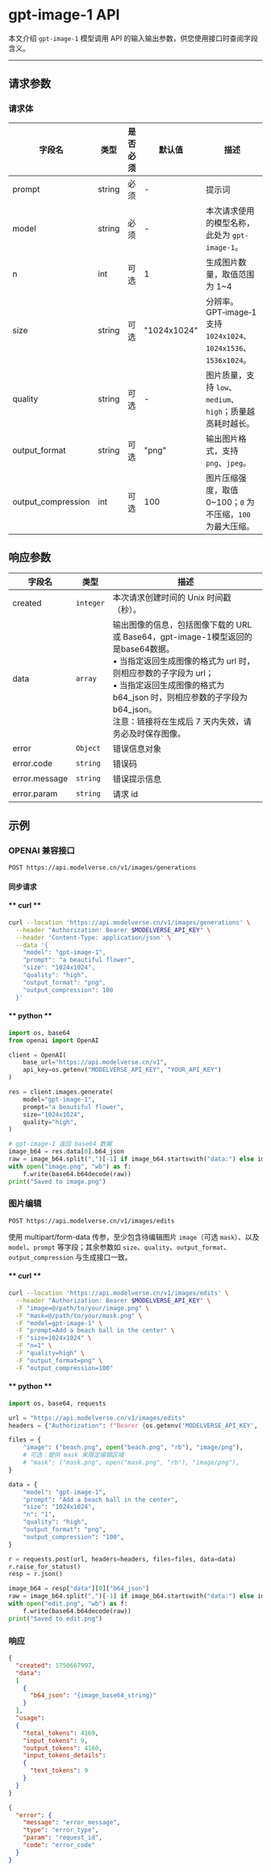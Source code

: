 # gpt-image-1 API

本文介绍 `gpt-image-1` 模型调用 API 的输入输出参数，供您使用接口时查阅字段含义。

---

## 请求参数

### 请求体

| 字段名              | 类型   | 是否必须 | 默认值        | 描述                                                                                                                       |
| ------------------- | ------ | -------- | ------------- | -------------------------------------------------------------------------------------------------------------------------- |
| prompt              | string | 必须     | -             | 提示词                                                                                                                     |
| model               | string | 必须     | -             | 本次请求使用的模型名称，此处为 `gpt-image-1`。                                                                             |
| n                   | int    | 可选     | 1             | 生成图片数量，取值范围为 1~4                                                                                               |
| size                | string | 可选     | "1024x1024"   | 分辨率。GPT‑image‑1 支持 `1024x1024`、`1024x1536`、`1536x1024`。                                                             |
| quality             | string | 可选     | -             | 图片质量，支持 `low`、`medium`、`high`；质量越高耗时越长。                                                                  |
| output_format       | string | 可选     | "png"         | 输出图片格式，支持 `png`、`jpeg`。                                                                                          |
| output_compression  | int    | 可选     | 100           | 图片压缩强度，取值 0~100；`0` 为不压缩，`100` 为最大压缩。                                                                  |

## 响应参数

| 字段名        | 类型      | 描述                                                                                                                                                                                                                                                    |
| ------------- | --------- | ------------------------------------------------------------------------------------------------------------------------------------------------------------------------------------------------------------------------------------------------------- |
| created       | `integer` | 本次请求创建时间的 Unix 时间戳（秒）。                                                                                                                                                                                                                  |
| data          | `array`   | 输出图像的信息，包括图像下载的 URL 或 Base64，gpt-image-1模型返回的是base64数据。<br>• 当指定返回生成图像的格式为 url 时，则相应参数的子字段为 url；<br>• 当指定返回生成图像的格式为 b64_json 时，则相应参数的子字段为 b64_json。<br>注意：链接将在生成后 7 天内失效，请务必及时保存图像。 |
| error         | `Object`  | 错误信息对象                                                                                                                                                                                                                                            |
| error.code    | `string`  | 错误码                                                                                                                                                                                                                                                  |
| error.message | `string`  | 错误提示信息                                                                                                                                                                                                                                            |
| error.param   | `string`  | 请求 id                                                                                                                                                                                                                                                 |

## 示例

### OPENAI 兼容接口

`POST https://api.modelverse.cn/v1/images/generations`

#### 同步请求

<!-- tabs:start -->
#### ** curl **
```bash
curl --location 'https://api.modelverse.cn/v1/images/generations' \
  --header "Authorization: Bearer $MODELVERSE_API_KEY" \
  --header 'Content-Type: application/json' \
  --data '{
    "model": "gpt-image-1",
    "prompt": "a beautiful flower",
    "size": "1024x1024",
    "quality": "high",
    "output_format": "png",
    "output_compression": 100
  }'
```

#### ** python **
```python
import os, base64
from openai import OpenAI

client = OpenAI(
    base_url="https://api.modelverse.cn/v1",
    api_key=os.getenv("MODELVERSE_API_KEY", "YOUR_API_KEY")
)

res = client.images.generate(
    model="gpt-image-1",
    prompt="a beautiful flower",
    size="1024x1024",
    quality="high",
)

# gpt-image-1 返回 base64 数据
image_b64 = res.data[0].b64_json
raw = image_b64.split(",")[-1] if image_b64.startswith("data:") else image_b64
with open("image.png", "wb") as f:
    f.write(base64.b64decode(raw))
print("Saved to image.png")
```
<!-- tabs:end -->

### 图片编辑

`POST https://api.modelverse.cn/v1/images/edits`

使用 multipart/form-data 传参，至少包含待编辑图片 `image`（可选 `mask`）、以及 `model`、`prompt` 等字段；其余参数如 `size`、`quality`、`output_format`、`output_compression` 与生成接口一致。

<!-- tabs:start -->
#### ** curl **
```bash
curl --location 'https://api.modelverse.cn/v1/images/edits' \
  --header "Authorization: Bearer $MODELVERSE_API_KEY" \
  -F "image=@/path/to/your/image.png" \
  -F "mask=@/path/to/your/mask.png" \
  -F "model=gpt-image-1" \
  -F "prompt=Add a beach ball in the center" \
  -F "size=1024x1024" \
  -F "n=1" \
  -F "quality=high" \
  -F "output_format=png" \
  -F "output_compression=100"
```

#### ** python **
```python
import os, base64, requests

url = "https://api.modelverse.cn/v1/images/edits"
headers = {"Authorization": f"Bearer {os.getenv('MODELVERSE_API_KEY', '$MODELVERSE_API_KEY')}"}

files = {
    "image": ("beach.png", open("beach.png", "rb"), "image/png"),
    # 可选：提供 mask 来限定编辑区域
    # "mask": ("mask.png", open("mask.png", "rb"), "image/png"),
}

data = {
    "model": "gpt-image-1",
    "prompt": "Add a beach ball in the center",
    "size": "1024x1024",
    "n": "1",
    "quality": "high",
    "output_format": "png",
    "output_compression": "100",
}

r = requests.post(url, headers=headers, files=files, data=data)
r.raise_for_status()
resp = r.json()

image_b64 = resp["data"][0]["b64_json"]
raw = image_b64.split(",")[-1] if image_b64.startswith("data:") else image_b64
with open("edit.png", "wb") as f:
    f.write(base64.b64decode(raw))
print("Saved to edit.png")
```
<!-- tabs:end -->

### 响应

```json
{
  "created": 1750667997,
  "data":
  [
    {
      "b64_json": "{image_base64_string}"
    }
  ],
  "usage":
  {
    "total_tokens": 4169,
    "input_tokens": 9,
    "output_tokens": 4160,
    "input_tokens_details":
    {
      "text_tokens": 9
    }
  }
}
```

```json
{
  "error": {
    "message": "error_message",
    "type": "error_type",
    "param": "request_id",
    "code": "error_code"
  }
}
```

<!--
TODO:异步请求
### 异步请求

``` -->
